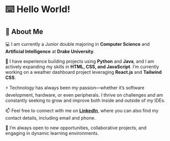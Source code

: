 # ⌨️ Hello World!

## 📖 About Me

💻 I am currently a Junior double majoring in **Computer Science** and **Artificial Intelligence** at **Drake University**.

🌱 I have experience building projects using **Python** and **Java**, and I am actively expanding my skills in **HTML, CSS, and JavaScript**. I’m currently working on a weather dashboard project leveraging **React.js** and **Tailwind CSS**.

⚡ Technology has always been my passion—whether it’s software development, hardware, or even peripherals. I thrive on challenges and am constantly seeking to grow and improve both inside and outside of my IDEs.

📫 Feel free to connect with me on **[LinkedIn](https://www.linkedin.com/in/jordanomartin/)**, where you can also find my contact details, including email and phone.

💞️ I’m always open to new opportunities, collaborative projects, and engaging in dynamic learning environments.



<!---
jrdnmartin/jrdnmartin is a ✨ special ✨ repository because its `README.md` (this file) appears on your GitHub profile.
You can click the Preview link to take a look at your changes.
--->
